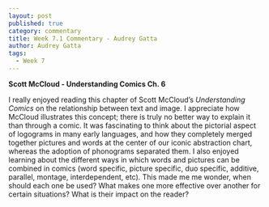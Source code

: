 ```yaml
---
layout: post
published: true
category: commentary
title: Week 7.1 Commentary - Audrey Gatta
author: Audrey Gatta
tags:
  - Week 7
---
```

**Scott McCloud - Understanding Comics Ch. 6**

I really enjoyed reading this chapter of Scott McCloud’s _Understanding Comics_ on the relationship between text and image. I appreciate how McCloud illustrates this concept; there is truly no better way to explain it than through a comic. It was fascinating to think about the pictorial aspect of logograms in many early languages, and how they completely merged together pictures and words at the center of our iconic abstraction chart, whereas the adoption of phonograms separated them. I also enjoyed learning about the different ways in which words and pictures can be combined in comics (word specific, picture specific, duo specific, additive, parallel, montage, interdependent, etc). This made me me wonder, when should each one be used? What makes one more effective over another for certain situations? What is their impact on the reader?